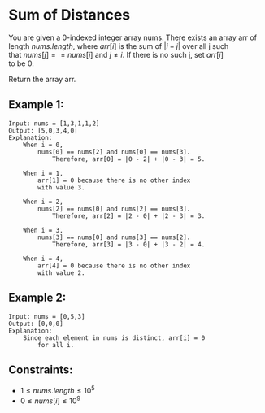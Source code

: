 # Sum of Distances

You are given a 0-indexed integer array nums. There exists an array arr of  
length $nums.length$, where $arr[i]$ is the sum of $|i - j|$ over all j such  
that $nums[j] == nums[i]$ and $j \ne i$. If there is no such j, set $arr[i]$  
to be 0.

Return the array arr.

 

## Example 1:

    Input: nums = [1,3,1,1,2]
    Output: [5,0,3,4,0]
    Explanation: 
        When i = 0, 
            nums[0] == nums[2] and nums[0] == nums[3]. 
                Therefore, arr[0] = |0 - 2| + |0 - 3| = 5. 

        When i = 1, 
            arr[1] = 0 because there is no other index 
            with value 3.

        When i = 2, 
            nums[2] == nums[0] and nums[2] == nums[3]. 
                Therefore, arr[2] = |2 - 0| + |2 - 3| = 3. 

        When i = 3, 
            nums[3] == nums[0] and nums[3] == nums[2]. 
                Therefore, arr[3] = |3 - 0| + |3 - 2| = 4. 

        When i = 4, 
            arr[4] = 0 because there is no other index 
            with value 2. 


## Example 2:

    Input: nums = [0,5,3]
    Output: [0,0,0]
    Explanation: 
        Since each element in nums is distinct, arr[i] = 0 
            for all i.

        
        
        
## Constraints:

* $1 \le nums.length \le 10^5$
* $0 \le nums[i] \le 10^9$

